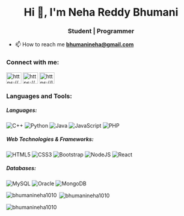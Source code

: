 <h1 align="center">Hi 👋, I'm Neha Reddy Bhumani</h1>
<h3 align="center">Student | Programmer</h3>

- 📫 How to reach me **bhumanineha@gmail.com**

<h3 align="left">Connect with me:</h3>
<p align="left">
<a href="https://linkedin.com/in/https://www.linkedin.com/in/bnehareddy1010/" target="blank"><img align="center" src="https://raw.githubusercontent.com/rahuldkjain/github-profile-readme-generator/master/src/images/icons/Social/linked-in-alt.svg" alt="https://www.linkedin.com/in/bnehareddy1010/" height="30" width="40" /></a>
<a href="https://www.hackerrank.com/https://www.hackerrank.com/nehareddy1010?hr_r=1" target="blank"><img align="center" src="https://raw.githubusercontent.com/rahuldkjain/github-profile-readme-generator/master/src/images/icons/Social/hackerrank.svg" alt="https://www.hackerrank.com/nehareddy1010?hr_r=1" height="30" width="40" /></a>
<a href="https://www.leetcode.com/https://leetcode.com/nehareddy1010/" target="blank"><img align="center" src="https://raw.githubusercontent.com/rahuldkjain/github-profile-readme-generator/master/src/images/icons/Social/leet-code.svg" alt="https://leetcode.com/nehareddy1010/" height="30" width="40" /></a>
</p>

<h3 align="left">Languages and Tools:</h3>
<h5 align="left"> Languages: </h5>

![C++](https://img.shields.io/badge/c++-%2300599C.svg?style=for-the-badge&logo=c%2B%2B&logoColor=white)
![Python](https://img.shields.io/badge/python-3670A0?style=for-the-badge&logo=python&logoColor=ffdd54)
![Java](https://img.shields.io/badge/java-%23ED8B00.svg?style=for-the-badge&logo=openjdk&logoColor=white)
![JavaScript](https://img.shields.io/badge/javascript-%23323330.svg?style=for-the-badge&logo=javascript&logoColor=%23F7DF1E)
![PHP](https://img.shields.io/badge/php-%23777BB4.svg?style=for-the-badge&logo=php&logoColor=white)


<h5 align="left"> Web Technologies & Frameworks: </h5>

![HTML5](https://img.shields.io/badge/html5-%23E34F26.svg?style=for-the-badge&logo=html5&logoColor=white)
![CSS3](https://img.shields.io/badge/css3-%231572B6.svg?style=for-the-badge&logo=css3&logoColor=white)
![Bootstrap](https://img.shields.io/badge/bootstrap-%238511FA.svg?style=for-the-badge&logo=bootstrap&logoColor=white)
![NodeJS](https://img.shields.io/badge/node.js-6DA55F?style=for-the-badge&logo=node.js&logoColor=white)
![React](https://img.shields.io/badge/react-%2320232a.svg?style=for-the-badge&logo=react&logoColor=%2361DAFB)

<h5 align="left"> Databases: </h5>

![MySQL](https://img.shields.io/badge/mysql-%2300f.svg?style=for-the-badge&logo=mysql&logoColor=white)
![Oracle](https://img.shields.io/badge/Oracle-F80000?style=for-the-badge&logo=oracle&logoColor=white)
![MongoDB](https://img.shields.io/badge/MongoDB-%234ea94b.svg?style=for-the-badge&logo=mongodb&logoColor=white)

<p><img align="left" src="https://github-readme-stats.vercel.app/api/top-langs?username=bhumanineha1010&show_icons=true&locale=en&layout=compact" alt="bhumanineha1010" /></p>

<p>&nbsp;<img align="center" src="https://github-readme-stats.vercel.app/api?username=bhumanineha1010&show_icons=true&locale=en" alt="bhumanineha1010" /></p>

<p><img align="center" src="https://github-readme-streak-stats.herokuapp.com/?user=bhumanineha1010&" alt="bhumanineha1010" /></p>


